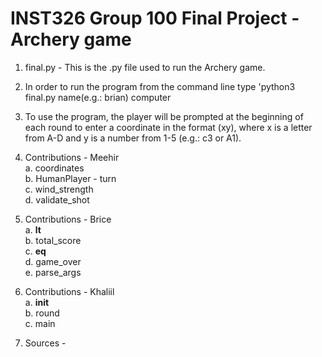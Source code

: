 # INST326 Group 100 Final Project - Archery game </br>
1. final.py - This is the .py file used to run the Archery game. </br>
2. In order to run the program from the command line type 'python3 final.py name(e.g.: brian) computer </br>
3. To use the program, the player will be prompted at the beginning of each round to enter a coordinate in the format (xy), where x is a letter from A-D and y is a number from 1-5 (e.g.: c3 or A1).</br>
4. Contributions - Meehir </br>
      a. coordinates </br>
      b. HumanPlayer - turn </br>
      c. wind_strength </br>
      d. validate_shot </br>
4. Contributions - Brice </br>
      a. __lt__ </br>
      b. total_score </br>
      c. __eq__ </br>
      d. game_over </br>
      e. parse_args </br>
4. Contributions - Khaliil </br>
      a. __init__ </br>
      b. round </br>
      c. main </br>

5. Sources - 